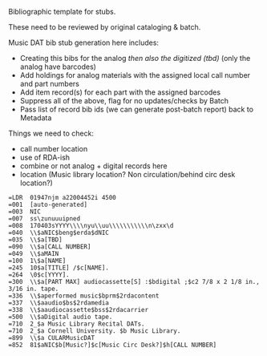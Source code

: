 Bibliographic template for stubs.

These need to be reviewed by original cataloging & batch.

Music DAT bib stub generation here includes:

- Creating this bibs for the analog _then also the digitized (tbd)_ (only the analog have barcodes)
- Add holdings for analog materials with the assigned local call number and part numbers
- Add item record(s) for each part with the assigned barcodes
- Suppress all of the above, flag for no updates/checks by Batch
- Pass list of record bib ids (we can generate post-batch report) back to Metadata

Things we need to check:

- call number location
- use of RDA-ish
- combine or not analog + digital records here
- location (Music library location? Non circulation/behind circ desk location?)


```
=LDR  01947njm a22004452i 4500
=001  [auto-generated]
=003  NIC
=007  ss\zunuuuipned
=008  170403sYYYY\\\\nyu\\uu\\\\\\\\\\\n\zxx\d
=040  \\$aNIC$beng$erda$dNIC
=035  \\$a[TBD]
=090  \\$a[CALL NUMBER]
=049  \\$aMAIN
=100  1\$a[NAME]
=245  10$a[TITLE] /$c[NAME].
=264  \0$c[YYYY].
=300  \\$a[PART MAX] audiocassette[S] :$bdigital ;$c2 7/8 x 2 1/8 in., 3/16 in. tape.
=336  \\$aperformed music$bprm$2rdacontent
=337  \\$aaudio$bs$2rdamedia
=338  \\$aaudiocassette$bss$2rdacarrier
=500  \\$aDigital audio tape.
=710  2_$a Music Library Recital DATs.
=710  2_$a Cornell University. $b Music Library.
=899  \\$a CULARMusicDAT
=852  81$aNIC$b[Music?]$c[Music Circ Desk?]$h[CALL NUMBER]
```

